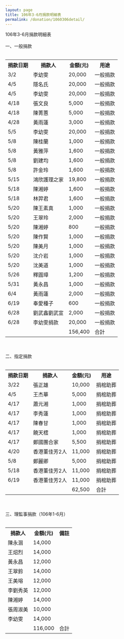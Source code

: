 ```yaml
---
layout: page
title: 106年3-6月捐款明細表
permalink: /donation/1060306detail/
---
```

106年3-6月捐款明細表
<br/><br/>
一、一般捐款
<br/><br/>
<table class="tg">
  <tr>
    <th class="tg-yw4l">捐款日期</th>
    <th class="tg-yw4l">捐款人</th>
    <th class="tg-yw4l">金額(元)</th>
    <th class="tg-yw4l">用途</th>
  </tr>
  <tr>
    <td class="tg-yw4l">3/2</td>
    <td class="tg-yw4l">李幼雯</td>
    <td class="tg-yw4l">20,000</td>
    <td class="tg-yw4l">一般捐款</td>
  </tr>
  <tr>
    <td class="tg-yw4l">4/5</td>
    <td class="tg-yw4l">隱名氏</td>
    <td class="tg-yw4l">20,000</td>
    <td class="tg-yw4l">一般捐款</td>
  </tr>
  <tr>
    <td class="tg-yw4l">4/5</td>
    <td class="tg-yw4l">李幼雯</td>
    <td class="tg-yw4l">20,000</td>
    <td class="tg-yw4l">一般捐款</td>
  </tr>
  <tr>
    <td class="tg-yw4l">4/18</td>
    <td class="tg-yw4l">張文良</td>
    <td class="tg-yw4l">5,000</td>
    <td class="tg-yw4l">一般捐款</td>
  </tr>
  <tr>
    <td class="tg-yw4l">4/18</td>
    <td class="tg-yw4l">陳菁蕙</td>
    <td class="tg-yw4l">5,000</td>
    <td class="tg-yw4l">一般捐款</td>
  </tr>
  <tr>
    <td class="tg-yw4l">4/28</td>
    <td class="tg-yw4l">黃雨蓮</td>
    <td class="tg-yw4l">3,000</td>
    <td class="tg-yw4l">一般捐款</td>
  </tr>
  <tr>
    <td class="tg-yw4l">5/5</td>
    <td class="tg-yw4l">李幼雯</td>
    <td class="tg-yw4l">20,000</td>
    <td class="tg-yw4l">一般捐款</td>
  </tr>
  <tr>
    <td class="tg-yw4l">5/8</td>
    <td class="tg-yw4l">陳桂蘭</td>
    <td class="tg-yw4l">1,000</td>
    <td class="tg-yw4l">一般捐款</td>
  </tr>
  <tr>
    <td class="tg-yw4l">5/8</td>
    <td class="tg-yw4l">黃雅萍</td>
    <td class="tg-yw4l">1,600</td>
    <td class="tg-yw4l">一般捐款</td>
  </tr>
  <tr>
    <td class="tg-yw4l">5/8</td>
    <td class="tg-yw4l">劉建均</td>
    <td class="tg-yw4l">1,600</td>
    <td class="tg-yw4l">一般捐款</td>
  </tr>
  <tr>
    <td class="tg-yw4l">5/8</td>
    <td class="tg-yw4l">許金玲</td>
    <td class="tg-yw4l">1,600</td>
    <td class="tg-yw4l">一般捐款</td>
  </tr>
  <tr>
    <td class="tg-yw4l">5/15</td>
    <td class="tg-yw4l">鴻欣護理之家</td>
    <td class="tg-yw4l">19,800</td>
    <td class="tg-yw4l">一般捐款</td>
  </tr>
  <tr>
    <td class="tg-yw4l">5/18</td>
    <td class="tg-yw4l">陳湘婷</td>
    <td class="tg-yw4l">1,600</td>
    <td class="tg-yw4l">一般捐款</td>
  </tr>
  <tr>
    <td class="tg-yw4l">5/18</td>
    <td class="tg-yw4l">林羿君</td>
    <td class="tg-yw4l">1,600</td>
    <td class="tg-yw4l">一般捐款</td>
  </tr>
  <tr>
    <td class="tg-yw4l">5/20</td>
    <td class="tg-yw4l">陳王素真</td>
    <td class="tg-yw4l">1,000</td>
    <td class="tg-yw4l">一般捐款</td>
  </tr>
  <tr>
    <td class="tg-yw4l">5/20</td>
    <td class="tg-yw4l">王翠玲</td>
    <td class="tg-yw4l">2,000</td>
    <td class="tg-yw4l">一般捐款</td>
  </tr>
  <tr>
    <td class="tg-yw4l">5/20</td>
    <td class="tg-yw4l">陳湘婷</td>
    <td class="tg-yw4l">800</td>
    <td class="tg-yw4l">一般捐款</td>
  </tr>
  <tr>
    <td class="tg-yw4l">5/20</td>
    <td class="tg-yw4l">陳作賢</td>
    <td class="tg-yw4l">1,000</td>
    <td class="tg-yw4l">一般捐款</td>
  </tr>
  <tr>
    <td class="tg-yw4l">5/20</td>
    <td class="tg-yw4l">陳美月</td>
    <td class="tg-yw4l">1,000</td>
    <td class="tg-yw4l">一般捐款</td>
  </tr>
  <tr>
    <td class="tg-yw4l">5/20</td>
    <td class="tg-yw4l">沈介岩</td>
    <td class="tg-yw4l">1,000</td>
    <td class="tg-yw4l">一般捐款</td>
  </tr>
  <tr>
    <td class="tg-yw4l">5/20</td>
    <td class="tg-yw4l">沈美道</td>
    <td class="tg-yw4l">1,000</td>
    <td class="tg-yw4l">一般捐款</td>
  </tr>
  <tr>
    <td class="tg-yw4l">5/26</td>
    <td class="tg-yw4l">釋圓璋</td>
    <td class="tg-yw4l">1,200</td>
    <td class="tg-yw4l">一般捐款</td>
  </tr>
  <tr>
    <td class="tg-yw4l">5/31</td>
    <td class="tg-yw4l">黃永昌</td>
    <td class="tg-yw4l">1,000</td>
    <td class="tg-yw4l">一般捐款</td>
  </tr>
  <tr>
    <td class="tg-yw4l">6/4</td>
    <td class="tg-yw4l">黃雨蓮</td>
    <td class="tg-yw4l">2,000</td>
    <td class="tg-yw4l">一般捐款</td>
  </tr>
  <tr>
    <td class="tg-yw4l">6/19</td>
    <td class="tg-yw4l">奉愛種子</td>
    <td class="tg-yw4l">600</td>
    <td class="tg-yw4l">一般捐款</td>
  </tr>
  <tr>
    <td class="tg-yw4l">6/28</td>
    <td class="tg-yw4l">劉武鑫劉武宣</td>
    <td class="tg-yw4l">2,000</td>
    <td class="tg-yw4l">一般捐款</td>
  </tr>
  <tr>
    <td class="tg-yw4l">6/28</td>
    <td class="tg-yw4l">李幼雯捐款</td>
    <td class="tg-yw4l">20,000</td>
    <td class="tg-yw4l">一般捐款</td>
  </tr>
  <tr>
    <td class="tg-yw4l"></td>
    <td class="tg-yw4l"></td>
    <td class="tg-yw4l">156,400</td>
    <td class="tg-yw4l">合計</td>
  </tr>
</table>

<br/><br/>
二、指定捐款
<br/><br/>
<table class="tg">
  <tr>
    <th class="tg-yw4l">捐款日期</th>
    <th class="tg-yw4l">捐款人</th>
    <th class="tg-yw4l">金額(元)</th>
    <th class="tg-yw4l">用途</th>
  </tr>
  <tr>
    <td class="tg-yw4l">3/22</td>
    <td class="tg-yw4l">張正雄</td>
    <td class="tg-yw4l">10,000</td>
    <td class="tg-yw4l">捐棺助葬</td>
  </tr>
  <tr>
    <td class="tg-yw4l">4/5</td>
    <td class="tg-yw4l">王杰華</td>
    <td class="tg-yw4l">5,000</td>
    <td class="tg-yw4l">捐棺助葬</td>
  </tr>
  <tr>
    <td class="tg-yw4l">4/17</td>
    <td class="tg-yw4l">蕭元湘</td>
    <td class="tg-yw4l">1,000</td>
    <td class="tg-yw4l">捐棺助葬</td>
  </tr>
  <tr>
    <td class="tg-yw4l">4/17</td>
    <td class="tg-yw4l">李秀蓮</td>
    <td class="tg-yw4l">1,000</td>
    <td class="tg-yw4l">捐棺助葬</td>
  </tr>
  <tr>
    <td class="tg-yw4l">4/17</td>
    <td class="tg-yw4l">陳春甘</td>
    <td class="tg-yw4l">1,000</td>
    <td class="tg-yw4l">捐棺助葬</td>
  </tr>
  <tr>
    <td class="tg-yw4l">4/17</td>
    <td class="tg-yw4l">饒天橒</td>
    <td class="tg-yw4l">1,000</td>
    <td class="tg-yw4l">捐棺助葬</td>
  </tr>
  <tr>
    <td class="tg-yw4l">4/17</td>
    <td class="tg-yw4l">鄭國團合家</td>
    <td class="tg-yw4l">5,500</td>
    <td class="tg-yw4l">捐棺助葬</td>
  </tr>
  <tr>
    <td class="tg-yw4l">4/20</td>
    <td class="tg-yw4l">香港董佳芳2人</td>
    <td class="tg-yw4l">11,000</td>
    <td class="tg-yw4l">捐棺助葬</td>
  </tr>
  <tr>
    <td class="tg-yw4l">5/8</td>
    <td class="tg-yw4l">鄭麗卿</td>
    <td class="tg-yw4l">5,000</td>
    <td class="tg-yw4l">捐棺助葬</td>
  </tr>
  <tr>
    <td class="tg-yw4l">5/18</td>
    <td class="tg-yw4l">香港董佳芳2人</td>
    <td class="tg-yw4l">11,000</td>
    <td class="tg-yw4l">捐棺助葬</td>
  </tr>
  <tr>
    <td class="tg-yw4l">6/19</td>
    <td class="tg-yw4l">香港董佳芳2人</td>
    <td class="tg-yw4l">11,000</td>
    <td class="tg-yw4l">捐棺助葬</td>
  </tr>
  <tr>
    <td class="tg-yw4l"></td>
    <td class="tg-yw4l"></td>
    <td class="tg-yw4l">62,500</td>
    <td class="tg-yw4l">合計</td>
  </tr>
</table>


<br/><br/>
三、理監事捐款（106年1-6月）
<br/><br/>

<table class="tg">
  <tr>
    <th class="tg-yw4l">捐款人</th>
    <th class="tg-yw4l">金額(元)</th>
    <th class="tg-yw4l">備註</th>
  </tr>
  <tr>
    <td class="tg-yw4l">陳永涸</td>
    <td class="tg-yw4l">14,000</td>
    <td class="tg-yw4l"></td>
  </tr>
  <tr>
    <td class="tg-yw4l">王炤烈</td>
    <td class="tg-yw4l">14,000</td>
    <td class="tg-yw4l"></td>
  </tr>
  <tr>
    <td class="tg-yw4l">黃永昌</td>
    <td class="tg-yw4l">12,000</td>
    <td class="tg-yw4l"></td>
  </tr>
  <tr>
    <td class="tg-yw4l">王翠鈴</td>
    <td class="tg-yw4l">14,000</td>
    <td class="tg-yw4l"></td>
  </tr>
  <tr>
    <td class="tg-yw4l">王美瑢</td>
    <td class="tg-yw4l">12,000</td>
    <td class="tg-yw4l"></td>
  </tr>
  <tr>
    <td class="tg-yw4l">李劉秀英</td>
    <td class="tg-yw4l">12,000</td>
    <td class="tg-yw4l"></td>
  </tr>
  <tr>
    <td class="tg-yw4l">陳湘婷</td>
    <td class="tg-yw4l">14,000</td>
    <td class="tg-yw4l"></td>
  </tr>
  <tr>
    <td class="tg-yw4l">張周淑美</td>
    <td class="tg-yw4l">10,000</td>
    <td class="tg-yw4l"></td>
  </tr>
  <tr>
    <td class="tg-yw4l">李幼雯</td>
    <td class="tg-yw4l">14,000</td>
    <td class="tg-yw4l"></td>
  </tr>
  <tr>
    <td class="tg-yw4l"></td>
    <td class="tg-yw4l">116,000</td>
    <td class="tg-yw4l">合計</td>
  </tr>
</table>
